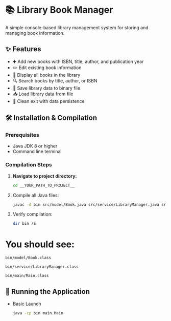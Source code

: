 # 📚 Library Book Manager

A simple console-based library management system for storing and managing book information.

## ✨ Features

- ➕ Add new books with ISBN, title, author, and publication year
- ✏️ Edit existing book information
- 📖 Display all books in the library
- 🔍 Search books by title, author, or ISBN
- 💾 Save library data to binary file
- 📥 Load library data from file
- 🚪 Clean exit with data persistence

## 🛠️ Installation & Compilation

### Prerequisites
- Java JDK 8 or higher
- Command line terminal

### Compilation Steps

1. **Navigate to project directory:**
   ```bash
   cd __YOUR_PATH_TO_PROJECT__

2. Compile all Java files:

   ```bash
   javac -d bin src/model/Book.java src/service/LibraryManager.java src/main/Main.java
3. Verify compilation:

   ```bash
   dir bin /S

# You should see:

    bin/model/Book.class

    bin/service/LibraryManager.class

    bin/main/Main.class

## 🚀 Running the Application
 - Basic Launch
   ```bash
   java -cp bin main.Main